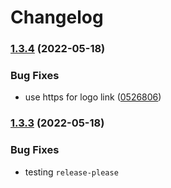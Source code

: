 # Changelog

### [1.3.4](https://github.com/broofa/runmd/compare/v1.3.3...v1.3.4) (2022-05-18)


### Bug Fixes

* use https for logo link ([0526806](https://github.com/broofa/runmd/commit/0526806a05fcbb63efff24d9bf80699cf8bed3da))

### [1.3.3](https://github.com/broofa/runmd/compare/v1.3.2...v1.3.3) (2022-05-18)


### Bug Fixes

* testing `release-please`
